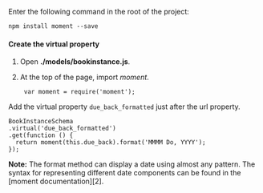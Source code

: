 
Enter the following command in the root of the project:
    
    
    npm install moment --save

#### Create the virtual property

1. Open **./models/bookinstance.js**.
2. At the top of the page, import _moment_. 
    
        var moment = require('moment');

Add the virtual property `due_back_formatted` just after the url property.
    
    
    BookInstanceSchema
    .virtual('due_back_formatted')
    .get(function () {
      return moment(this.due_back).format('MMMM Do, YYYY');
    });

**Note:** The format method can display a date using almost any pattern. The syntax for representing different date components can be found in the [moment documentation][2].
